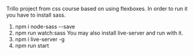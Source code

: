 Trillo project from css course based on using flexboxes.
In order to run it you have to install sass.
1. npm i node-sass --save
2. npm run watch:sass
You may also install live-server and run with it.
1. npm i live-server -g
2. npm run start
